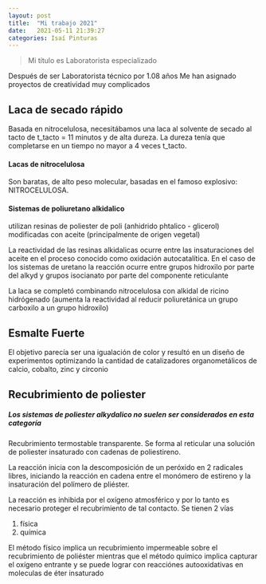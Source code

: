 ```yaml
---
layout: post
title:  "Mi trabajo 2021"
date:   2021-05-11 21:39:27 
categories: Isaí Pinturas
---
```


> Mi título es Laboratorista especializado

Después de ser Laboratorista técnico por 1.08 años Me han asignado proyectos de creatividad muy complicados

## Laca de secado rápido

Basada en nitrocelulosa, necesitábamos una laca al solvente de secado al tacto de t_tacto = 11 minutos y de alta dureza. La dureza tenía que completarse en un tiempo no mayor a 4 veces t_tacto.

#### Lacas de nitrocelulosa

Son baratas, de alto peso molecular, basadas en el famoso explosivo: NITROCELULOSA.

#### Sistemas de poliuretano alkidalico

utilizan resinas de poliester de poli (anhidrido phtalico - glicerol) modificadas con aceite (principalmente de origen vegetal)

La reactividad de las resinas alkidalicas ocurre entre las insaturaciones del aceite en el proceso conocido como oxidación autocatalítica. En el caso de los sistemas de uretano la reacción ocurre entre grupos hidroxilo por parte del alkyd y grupos isocianato por parte del componente reticulante

La laca se completó combinando nitrocelulosa con alkidal de ricino hidrógenado (aumenta la reactividad al reducir poliuretánica un grupo carboxilo a un grupo hidroxilo)

## Esmalte Fuerte

El objetivo parecía ser una igualación de color y resultó en un diseño de experimentos optimizando la cantidad de catalizadores organometálicos de calcio, cobalto, zinc y circonio

## Recubrimiento de poliester 

##### Los sistemas de poliester alkydalico no suelen ser considerados en esta categoría

Recubrimiento termostable transparente. Se forma al reticular una solución de poliester insaturado con cadenas de poliestireno.

La reacción inicia con la descomposición de un peróxido en 2 radicales libres, iniciando la reacción en cadena entre el monómero de estireno y la insaturación del polímero de pliéster. 

La reacción es inhibida por el oxígeno atmosférico y por lo tanto es necesario proteger el recubrimiento de tal contacto.
Se tienen 2 vías

1. física
2. química

El método físico implica un recubrimiento impermeable sobre el recubrimiento de poliéster mientras que el método químico implica capturar el oxígeno entrante y se puede lograr con reacciónes autooxidativas en moleculas de éter insaturado


























